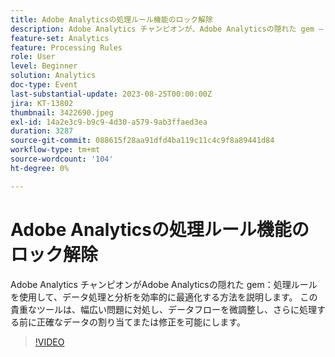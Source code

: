 ```yaml
---
title: Adobe Analyticsの処理ルール機能のロック解除
description: Adobe Analytics チャンピオンが、Adobe Analyticsの隠れた gem – 処理ルールを使用して、データ処理と分析を効率的に最適化する方法を説明します。 この貴重なツールは、幅広い問題に対処し、データフローを微調整し、さらに処理する前に正確なデータの割り当てまたは修正を可能にします。
feature-set: Analytics
feature: Processing Rules
role: User
level: Beginner
solution: Analytics
doc-type: Event
last-substantial-update: 2023-08-25T00:00:00Z
jira: KT-13802
thumbnail: 3422690.jpeg
exl-id: 14a2e3c9-b9c9-4d30-a579-9ab3ffaed3ea
duration: 3287
source-git-commit: 088615f28aa91dfd4ba119c11c4c9f8a89441d84
workflow-type: tm+mt
source-wordcount: '104'
ht-degree: 0%

---
```


# Adobe Analyticsの処理ルール機能のロック解除

Adobe Analytics チャンピオンがAdobe Analyticsの隠れた gem：処理ルールを使用して、データ処理と分析を効率的に最適化する方法を説明します。 この貴重なツールは、幅広い問題に対処し、データフローを微調整し、さらに処理する前に正確なデータの割り当てまたは修正を可能にします。

>[!VIDEO](https://video.tv.adobe.com/v/3422690/?learn=on)
